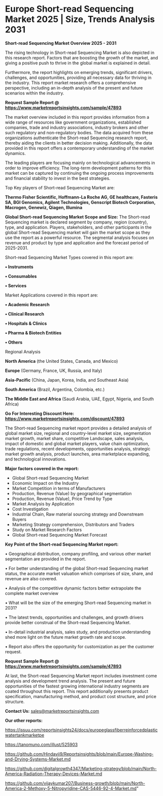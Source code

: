 # Europe Short-read Sequencing Market 2025 | Size, Trends Analysis 2031

<Strong> Short-read Sequencing Market Overview 2025 - 2031</strong>

The rising technology in Short-read Sequencing Market is also depicted in this research report. Factors that are boosting the growth of the market, and giving a positive push to thrive in the global market is explained in detail.

Furthermore, the report highlights on emerging trends, significant drivers, challenges, and opportunities, providing all necessary data for thriving in the industry. This report market research offers a comprehensive perspective, including an in-depth analysis of the present and future scenarios within the industry.

<strong>Request Sample Report @ <a href=https://www.marketreportsinsights.com/sample/47893>https://www.marketreportsinsights.com/sample/47893</a></strong>

The market overview included in this report provides information from a wide range of resources like government organizations, established companies, trade and industry associations, industry brokers and other such regulatory and non-regulatory bodies. The data acquired from these organizations authenticate the Short-read Sequencing research report, thereby aiding the clients in better decision making. Additionally, the data provided in this report offers a contemporary understanding of the market dynamics.

The leading players are focusing mainly on technological advancements in order to improve efficiency. The long-term development patterns for this market can be captured by continuing the ongoing process improvements and financial stability to invest in the best strategies.

Top Key players of Short-read Sequencing Market are:

<strong>Thermo Fisher Scientific, Hoffmann-La Roche AG, GE healthcare, Fasteris SA, BGI Genomics, Agilent Technologies, Genscript Biotech Corporation, Macrogen, Genewiz, Qiagen, Illumina</strong>

<strong><b>Global Short-read Sequencing Market Scope and Size:</b></strong>
The Short-read Sequencing market is declared segment by company, region (country), type, and application. Players, stakeholders, and other participants in the global Short-read Sequencing market will gain the market scope as they use the report as a powerful resource. The segmental analysis focuses on revenue and product by type and application and the forecast period of 2025-2031.

Short-read Sequencing Market Types covered in this report are:

<strong>•  Instruments

•  Consumables

•  Services</strong>

Market Applications covered in this report are:

<strong>•  Academic Research

•  Clinical Research

•  Hospitals & Clinics

•  Pharma & Biotech Entities

•  Others</strong> 

Regional Analysis

<strong>North America</strong> (the United States, Canada, and Mexico)

<strong>Europe</strong> (Germany, France, UK, Russia, and Italy)

<strong>Asia-Pacific</strong> (China, Japan, Korea, India, and Southeast Asia)

<strong>South America</strong> (Brazil, Argentina, Colombia, etc.)

<strong>The Middle East and Africa</strong> (Saudi Arabia, UAE, Egypt, Nigeria, and South Africa)

<strong>Go For Interesting Discount Here: <a href=https://www.marketreportsinsights.com/discount/47893>https://www.marketreportsinsights.com/discount/47893</a></strong>

The Short-read Sequencing market report provides a detailed analysis of global market size, regional and country-level market size, segmentation market growth, market share, competitive Landscape, sales analysis, impact of domestic and global market players, value chain optimization, trade regulations, recent developments, opportunities analysis, strategic market growth analysis, product launches, area marketplace expanding, and technological innovations.

<strong><b>Major factors covered in the report:</b></strong>
<ul>
  <li>Global Short-read Sequencing Market </li>
  <li>Economic Impact on the Industry</li>
  <li>Market Competition in terms of Manufacturers</li>
  <li>Production, Revenue (Value) by geographical segmentation</li>
  <li>Production, Revenue (Value), Price Trend by Type</li>
  <li>Market Analysis by Application</li>
  <li>Cost Investigation</li>
  <li>Industrial Chain, Raw material sourcing strategy and Downstream Buyers</li>
  <li>Marketing Strategy comprehension, Distributors and Traders</li>
  <li>Study on Market Research Factors</li>
  <li>Global Short-read Sequencing Market Forecast</li>
</ul>

<strong><b>Key Point of the Short-read Sequencing Market report:</b></strong>

• Geographical distribution, company profiling, and various other market segmentation are provided in the report.

• For better understanding of the global Short-read Sequencing market status, the accurate market valuation which comprises of size, share, and revenue are also covered.

• Analysis of the competitive dynamic factors better extrapolate the complete market overview

• What will be the size of the emerging Short-read Sequencing market in 2031?

• The latest trends, opportunities and challenges, and growth drivers provide better construal of the Short-read Sequencing Market.

• In-detail industrial analysis, sales study, and production understanding shed more light on the future market growth rate and scope.

• Report also offers the opportunity for customization as per the customer request.

<strong>Request Sample Report @ <a href=https://www.marketreportsinsights.com/sample/47893>https://www.marketreportsinsights.com/sample/47893</a></strong>

At last, the Short-read Sequencing Market report includes investment come analysis and development trend analysis. The present and future opportunities of the fastest growing international industry segments are coated throughout this report. This report additionally presents product specification, manufacturing method, and product cost structure, and price structure.

<strong>Contact Us:</strong>
sales@marketreportsinsights.com

<strong>Our other reports:</strong>

<a href=https://issuu.com/reportsinsights24/docs/europeglassfiberreinforcedplasticwatertankmarketpe>https://issuu.com/reportsinsights24/docs/europeglassfiberreinforcedplasticwatertankmarketpe</a>

<a href=https://tanomuno.com/illust/525903>https://tanomuno.com/illust/525903</a>

<a href=https://github.com/Hindavii9/Reportsinsights/blob/main/Europe-Washing-and-Drying-Systems-Market.md>https://github.com/Hindavii9/Reportsinsights/blob/main/Europe-Washing-and-Drying-Systems-Market.md</a>

<a href=https://github.com/digitalgrowth4347/Marketing-strategy/blob/main/North-America-Radiation-Therapy-Devices-Market.md>https://github.com/digitalgrowth4347/Marketing-strategy/blob/main/North-America-Radiation-Therapy-Devices-Market.md</a>

<a href=https://github.com/vijaykumar207/Business-growth/blob/main/North-America-2-Methoxy-5-Nitropyridine-CAS-5446-92-4-Market.md>https://github.com/vijaykumar207/Business-growth/blob/main/North-America-2-Methoxy-5-Nitropyridine-CAS-5446-92-4-Market.md</a>"
